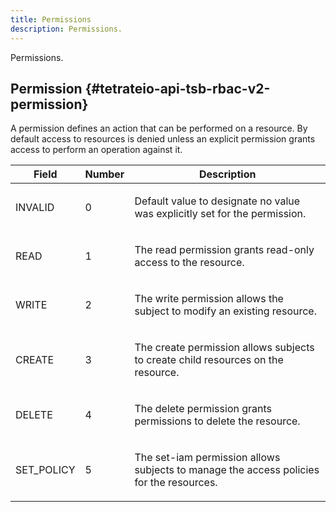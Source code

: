 ```yaml
---
title: Permissions
description: Permissions.
---
```




<!-- WARNING: This page is generated. Please take a look at extensions/plugin-service-bridge-api-docs/src/files/doc/page.ejs -->

Permissions.







## Permission {#tetrateio-api-tsb-rbac-v2-permission}

A permission defines an action that can be performed on a
resource. By default access to resources is denied unless an
explicit permission grants access to perform an operation against
it.


<div class="generated-table"></div>

<table>
<thead>
<tr>
<th>Field</th>
<th>Number</th>
<th class="description">Description</th>
</tr>
</thead>
    
<tr>
<td>


INVALID

</td>

<td>

0

</td>

<td>

Default value to designate no value was explicitly set for the permission.

</td>
</tr>
    
<tr>
<td>


READ

</td>

<td>

1

</td>

<td>

The read permission grants read-only access to the resource.

</td>
</tr>
    
<tr>
<td>


WRITE

</td>

<td>

2

</td>

<td>

The write permission allows the subject to modify an existing resource.

</td>
</tr>
    
<tr>
<td>


CREATE

</td>

<td>

3

</td>

<td>

The create permission allows subjects to create child resources on the resource.

</td>
</tr>
    
<tr>
<td>


DELETE

</td>

<td>

4

</td>

<td>

The delete permission grants permissions to delete the resource.

</td>
</tr>
    
<tr>
<td>


SET_POLICY

</td>

<td>

5

</td>

<td>

The set-iam permission allows subjects to manage the access policies for the resources.

</td>
</tr>
    
</table>
  


